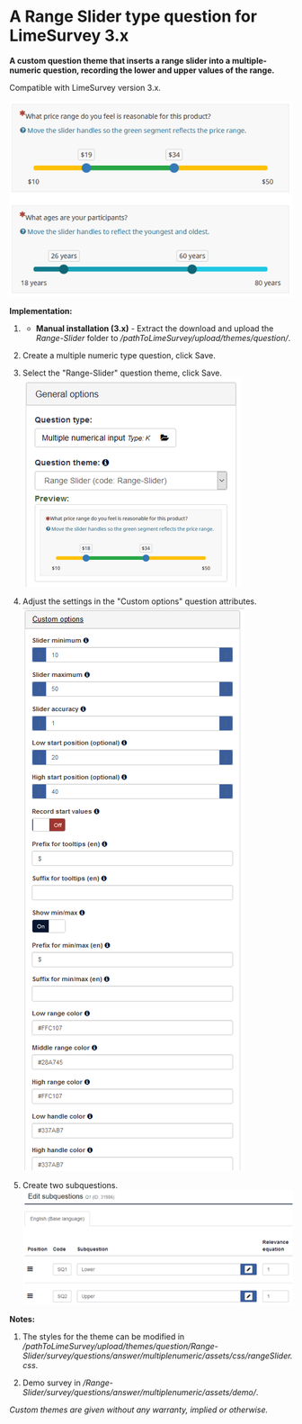 # A Range Slider type question for LimeSurvey 3.x
**A custom question theme that inserts a range slider into a multiple-numeric question, recording the lower and upper values of the range.**

Compatible with LimeSurvey version 3.x.

![Image Range Slider 1](/Range-Slider/survey/questions/answer/multiplenumeric/assets/images/rs_1.png)

**Implementation:**

1) - **Manual installation (3.x)** - Extract the download and upload the *Range-Slider* folder to */pathToLimeSurvey/upload/themes/question/*. 

2) Create a multiple numeric type question, click Save. 

2) Select the "Range-Slider" question theme, click Save.  
![Image Range Slider 2](/Range-Slider/survey/questions/answer/multiplenumeric/assets/images/rs_2.png)

3) Adjust the settings in the "Custom options" question attributes.   
![Image Range Slider 3](/Range-Slider/survey/questions/answer/multiplenumeric/assets/images/rs_3.png)

4) Create two subquestions.  
![Image Range Slider 4](/Range-Slider/survey/questions/answer/multiplenumeric/assets/images/rs_4.png)

**Notes:**

1) The styles for the theme can be modified in */pathToLimeSurvey/upload/themes/question/Range-Slider/survey/questions/answer/multiplenumeric/assets/css/rangeSlider.css*.

2) Demo survey in */Range-Slider/survey/questions/answer/multiplenumeric/assets/demo/*.
    
    
*Custom themes are given without any warranty, implied or otherwise.*
